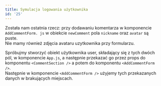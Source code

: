 ```yaml
---
title: Symulacja logowania użytkownika
id: '25'
---
```


Została nam ostatnia rzecz: przy dodawaniu komentarza w komponencie `AddCommentForm. js` w obiekcie `newComment` pola `nickname` oraz `avatar` są puste.\
Nie mamy również zdjęcia avataru uzytkownika przy formularzu. 

Spróbujmy stworzyć obiekt użytkownika user, składający się z tych dwóch pól, w komponencie `App.js`, a następnie przekazać go przez props do komponentu `<CommentSection />` a potem do komponentu  `<AddCommentForm />`.\
Następnie w komponencie `<AddCommentForm />` użyjemy tych przekazanych danych w brakujących miejscach.
